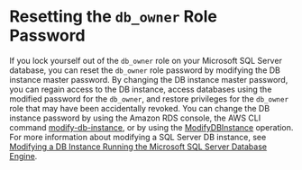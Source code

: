 # Resetting the `db_owner` Role Password<a name="Appendix.SQLServer.CommonDBATasks.ResetPassword"></a>

If you lock yourself out of the `db_owner` role on your Microsoft SQL Server database, you can reset the `db_owner` role password by modifying the DB instance master password\. By changing the DB instance master password, you can regain access to the DB instance, access databases using the modified password for the `db_owner`, and restore privileges for the `db_owner` role that may have been accidentally revoked\. You can change the DB instance password by using the Amazon RDS console, the AWS CLI command [modify\-db\-instance](https://docs.aws.amazon.com/cli/latest/reference/rds/modify-db-instance.html), or by using the [ModifyDBInstance](https://docs.aws.amazon.com/AmazonRDS/latest/APIReference/API_ModifyDBInstance.html) operation\. For more information about modifying a SQL Server DB instance, see [Modifying a DB Instance Running the Microsoft SQL Server Database Engine](USER_ModifyInstance.SQLServer.md)\. 